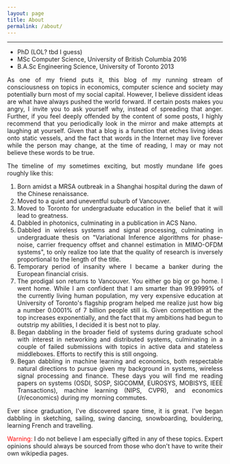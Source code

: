 ```yaml
---
layout: page
title: About
permalink: /about/
---
```


<hr>
<div class="post-section"></div>

<style>
body {
 text-align: justify;
 text-justify: inter-word;
}
</style>

* PhD (LOL? tbd I guess)
* MSc Computer Science, University of British Columbia 2016
* B.A.Sc Engineering Science, University of Toronto 2013

As one of my friend puts it, this blog of my running stream of consciousness on topics in economics, 
computer science and society may potentially burn most of my social capital. However, I believe dissident 
ideas are what have always pushed the  world forward. If certain posts makes you angry, I invite you to 
ask yourself why, instead of spreading that anger. Further, if you feel deeply offended by the content of 
some posts, I highly recommend that you periodically look in the mirror and make attempts at laughing at
yourself. Given that a blog is a function that etches living ideas onto static vessels, and the fact that
words in the Internet may live forever while the person may change, at the time of reading, I may or may
not believe these words to be true. 
 
The timeline of my sometimes exciting, but mostly mundane life goes roughly like this:
1. Born amidst a MRSA outbreak in a Shanghai hospital during the dawn of the Chinese renaissance.
2. Moved to a quiet and uneventful suburb of Vancouver.
3. Moved to Toronto for undergraduate education in the belief that it will lead to greatness.
4. Dabbled in photonics, culminating in a publication in ACS Nano.
5. Dabbled in wireless systems and signal processing, culminating in undergraduate thesis on
"Variational Inference algorithms for phase-noise, carrier frequency offset and channel estimation
in MIMO-OFDM systems", to only realize too late that the quality of research is inversely proportional
to the length of the title.
6. Temporary period of insanity where I became a banker during the European financial crisis.
7. The prodigal son returns to Vancouver. You either go big or go home. I went home. While I am 
confident that I am smarter than 99.9999% of the currently living human population, my very expensive
education at University of Toronto's flagship program helped me realize just how big a number 0.0001%
of 7 billion people still is. Given competition at the top increases exponentially, and the fact that 
my ambitions had begun to outstrip my abilities, I decided it is best not to play. 
8. Began dabbling in the broader field of systems during graduate school with interest in networking 
and distributed systems, culminating in a couple of failed submissions with topics in active data
and stateless middleboxes. Efforts to rectify this is still ongoing.
9. Began dabbling in machine learning and economics, both respectable natural directions to pursue 
given my background in systems, wireless signal processing and finance. These days you will find me reading 
papers on systems (OSDI, SOSP, SIGCOMM, EUROSYS, MOBISYS, IEEE Transactions), machine learning (NIPS, CVPR), 
and economics (/r/economics) during my morning
commutes. 

Ever since graduation, I've discovered spare time, it is great. I've began dabbling in sketching, sailing, swing dancing,
snowboarding, bouldering, learning French and travelling.

<span style="color:red">Warning:</span> I do not believe I am especially gifted in any of these topics.
Expert opinions should always be sourced from those who don't have to write their own wikipedia pages.
